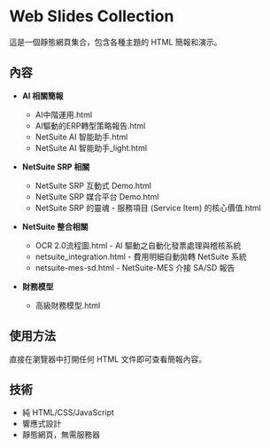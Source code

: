 # Web Slides Collection

這是一個靜態網頁集合，包含各種主題的 HTML 簡報和演示。

## 內容

- **AI 相關簡報**
  - AI中階運用.html
  - AI驅動的ERP轉型策略報告.html
  - NetSuite AI 智能助手.html
  - NetSuite AI 智能助手_light.html

- **NetSuite SRP 相關**
  - NetSuite SRP 互動式 Demo.html
  - NetSuite SRP 媒合平台 Demo.html
  - NetSuite SRP 的靈魂 - 服務項目 (Service Item) 的核心價值.html

- **NetSuite 整合相關**
  - OCR 2.0流程圖.html - AI 驅動之自動化發票處理與稽核系統
  - netsuite_integration.html - 費用明細自動拋轉 NetSuite 系統
  - netsuite-mes-sd.html - NetSuite-MES 介接 SA/SD 報告

- **財務模型**
  - 高級財務模型.html

## 使用方法

直接在瀏覽器中打開任何 HTML 文件即可查看簡報內容。

## 技術

- 純 HTML/CSS/JavaScript
- 響應式設計
- 靜態網頁，無需服務器
